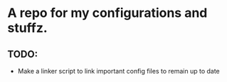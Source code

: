 # A repo for my configurations and stuffz.

## TODO:
- Make a linker script to link important config files to remain up to date
